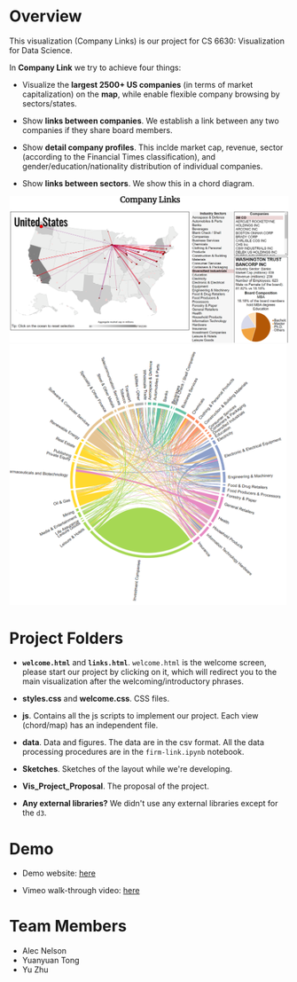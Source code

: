 # Overview
This visualization (Company Links) is our project for CS 6630: Visualization for Data Science. 

In **Company Link** we try to achieve four things:
- Visualize the **largest 2500+ US companies** (in terms of market capitalization) on the **map**, while enable flexible company browsing by sectors/states.

- Show **links between companies**. We establish a link between any two companies if they share board members.

- Show **detail company profiles**. This inclde market cap, revenue, sector (according to the Financial Times classification), and gender/education/nationality distribution of individual companies.

- Show **links between sectors**. We show this in a chord diagram.

![image](data/view-map.png)
<img src="data/view-chord.png" width='500'></img>


# Project Folders
- **`welcome.html`** and **`links.html`**. `welcome.html` is the welcome screen, please start our project by clicking on it, which will redirect you to the main visualization after the welcoming/introductory phrases.

- **styles.css** and **welcome.css**. CSS files.

- **js**. Contains all the js scripts to implement our project. Each view (chord/map) has an independent file.

- **data**. Data and figures. The data are in the csv format. All the data processing procedures are in the `firm-link.ipynb` notebook.

- **Sketches**. Sketches of the layout while we're developing.

- **Vis_Project_Proposal**. The proposal of the project.

- **Any external libraries?** We didn't use any external libraries except for the `d3`.

# Demo
- Demo website: [here](https://yuanyuantong.github.io/CompanyLinks)

- Vimeo walk-through video: [here](https://vimeo.com/376748186)


# Team Members
- Alec Nelson
- Yuanyuan Tong
- Yu Zhu

